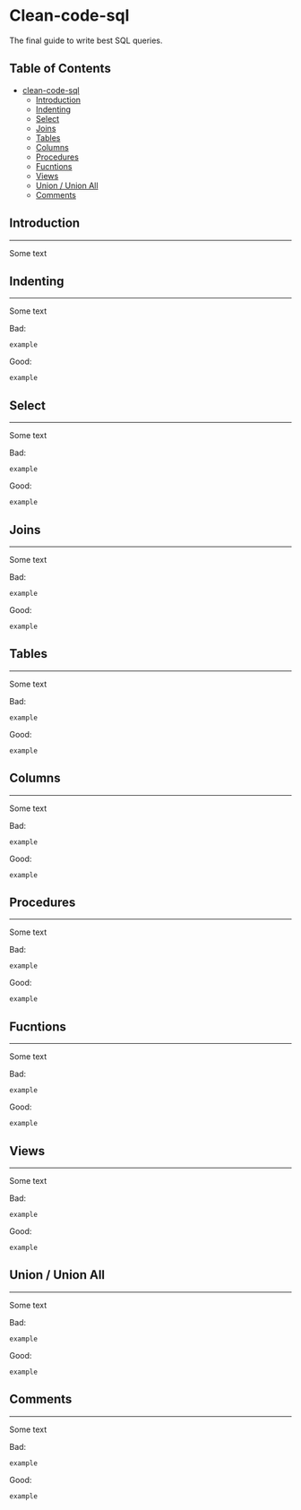 # Clean-code-sql
The final guide to write best SQL queries. 

## Table of Contents

- [clean-code-sql](#clean-code-sql) 
  - [ Introduction](#-introduction)
  - [ Indenting](#-indenting)
  - [ Select](#-select)
  - [ Joins](#-joins)
  - [ Tables](#-tables)
  - [ Columns](#-columns)
  - [ Procedures](#-procedures)
  - [ Fucntions](#-fucntions)
  - [ Views](#-views)
  - [ Union / Union All](#-union--union-all)
  - [ Comments](#-comments)

## Introduction
---
Some text

## Indenting
---
Some text

Bad:
```
example
```

Good:
```
example
```
## Select
---
Some text

Bad:
```
example
```

Good:
```
example
```

## Joins
---
Some text

Bad:
```
example
```

Good:
```
example
```

## Tables
---
Some text

Bad:
```
example
```

Good:
```
example
```

## Columns
---
Some text

Bad:
```
example
```

Good:
```
example
```

## Procedures
---
Some text

Bad:
```
example
```

Good:
```
example
```

## Fucntions
---
Some text

Bad:
```
example
```

Good:
```
example
```

## Views
---
Some text

Bad:
```
example
```

Good:
```
example
```

## Union / Union All
---
Some text

Bad:
```
example
```

Good:
```
example
```

## Comments
---
Some text

Bad:
```
example
```

Good:
```
example
```


